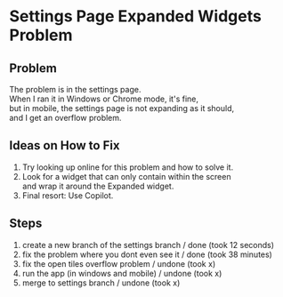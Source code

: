 # Settings Page Expanded Widgets Problem

## Problem
The problem is in the settings page.  
When I ran it in Windows or Chrome mode, it's fine,  
but in mobile, the settings page is not expanding as it should,  
and I get an overflow problem.

## Ideas on How to Fix
1. Try looking up online for this problem and how to solve it.
2. Look for a widget that can only contain within the screen  
   and wrap it around the Expanded widget.  
3. Final resort: Use Copilot.

## Steps
1. create a new branch of the settings branch / done (took 12 seconds)
2. fix the problem where you dont even see it / done (took 38 minutes)
2. fix the open tiles overflow problem       / undone (took x)
4. run the app (in windows and mobile)        / undone (took x)
5. merge to settings branch                   / undone (took x)
